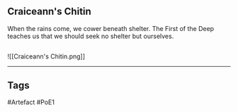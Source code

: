 ## Craiceann's Chitin
When the rains come, we cower beneath shelter.
The First of the Deep teaches us
that we should seek no shelter but ourselves.
##
![[Craiceann's Chitin.png]]

---
## Tags
#Artefact
#PoE1